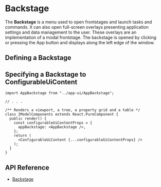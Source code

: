 # Backstage

The **Backstage** is a menu used to open frontstages and launch tasks and commands.
It can also open full-screen overlays presenting application settings and data management to the user.
These overlays are an implementation of a modal frontstage.
The backstage is opened by clicking or pressing the App button and displays along the left edge of the window.

## Defining a Backstage



## Specifying a Backstage to ConfigurableUiContent

```TSX
import AppBackstage from "../app-ui/AppBackstage";

// . . .

/** Renders a viewport, a tree, a property grid and a table */
class IModelComponents extends React.PureComponent {
  public render() {
    const configurableUiContentProps = {
      appBackstage: <AppBackstage />,
    };
    return (
      <ConfigurableUiContent {...configurableUiContentProps} />
    );
  }
}
```

## API Reference

* [Backstage]($framework:Backstage)
